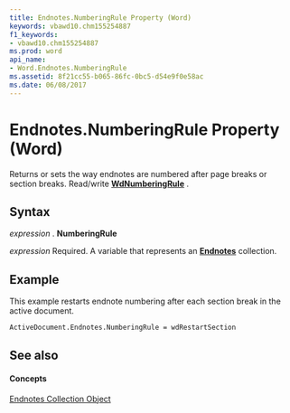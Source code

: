 ```yaml
---
title: Endnotes.NumberingRule Property (Word)
keywords: vbawd10.chm155254887
f1_keywords:
- vbawd10.chm155254887
ms.prod: word
api_name:
- Word.Endnotes.NumberingRule
ms.assetid: 8f21cc55-b065-86fc-0bc5-d54e9f0e58ac
ms.date: 06/08/2017
---
```



# Endnotes.NumberingRule Property (Word)

Returns or sets the way endnotes are numbered after page breaks or section breaks. Read/write  **[WdNumberingRule](Word.WdNumberingRule.md)** .


## Syntax

 _expression_ . **NumberingRule**

 _expression_ Required. A variable that represents an **[Endnotes](Word.endnotes.md)** collection.


## Example

This example restarts endnote numbering after each section break in the active document.


```vb
ActiveDocument.Endnotes.NumberingRule = wdRestartSection
```


## See also


#### Concepts


[Endnotes Collection Object](Word.endnotes.md)


